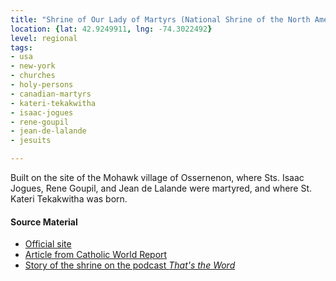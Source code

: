 ```yaml
---
title: "Shrine of Our Lady of Martyrs (National Shrine of the North American Martyrs)"
location: {lat: 42.9249911, lng: -74.3022492}
level: regional
tags:
- usa
- new-york
- churches
- holy-persons
- canadian-martyrs
- kateri-tekakwitha
- isaac-jogues
- rene-goupil
- jean-de-lalande
- jesuits

---
```



Built on the site of the Mohawk village of Ossernenon, where Sts. Isaac Jogues, Rene Goupil, and Jean de Lalande were martyred, and where St. Kateri Tekakwitha was born.

#### Source Material

* [Official site](https://www.ourladyofmartyrsshrine.org/)
* [Article from Catholic World Report](https://www.catholicworldreport.com/2023/04/07/visiting-el-santuario-de-chimayo-the-most-popular-pilgrimage-site-in-america/)
* [Story of the shrine on the podcast *That's the Word*](https://thunderrock.org/story-extras/take-the-hint)





